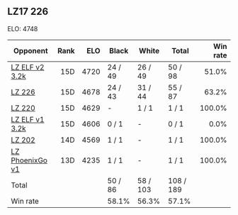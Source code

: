 ## LZ17 226 ##

ELO: 4748

Opponent | Rank | ELO | Black | White | Total | Win rate
---------|-----:|----:|-------|-------|-------|-------:
[LZ ELF v2 3.2k](LZ%20ELF%20v2%203.2k.md) | 15D | 4720 | 24 / 49 | 26 / 49 | 50 / 98 | 51.0%
[LZ 226](LZ%20226.md) | 15D | 4678 | 24 / 43 | 31 / 44 | 55 / 87 | 63.2%
[LZ 220](LZ%20220.md) | 15D | 4629 | - | 1 / 1 | 1 / 1 | 100.0%
[LZ ELF v1 3.2k](LZ%20ELF%20v1%203.2k.md) | 15D | 4606 | 0 / 1 | - | 0 / 1 | 0.0%
[LZ 202](LZ%20202.md) | 14D | 4569 | 1 / 1 | - | 1 / 1 | 100.0%
[LZ PhoenixGo v1](LZ%20PhoenixGo%20v1.md) | 13D | 4235 | 1 / 1 | - | 1 / 1 | 100.0%
Total | | | 50 / 86 | 58 / 103 | 108 / 189 | 
Win rate| | | 58.1% | 56.3% | 57.1% | 
